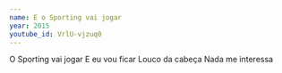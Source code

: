 ```yaml
---
name: E o Sporting vai jogar
year: 2015
youtube_id: VrlU-vjzuq0
---
```


O Sporting vai jogar
E eu vou ficar
Louco da cabeça
Nada me interessa
